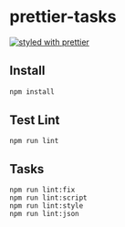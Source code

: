 # prettier-tasks

[![styled with prettier](https://img.shields.io/badge/styled_with-prettier-ff69b4.svg)](https://github.com/prettier/prettier)

## Install

```bash
npm install
```

## Test Lint

```
npm run lint
```

## Tasks

```
npm run lint:fix
npm run lint:script
npm run lint:style
npm run lint:json
```
